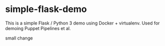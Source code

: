 # simple-flask-demo
This is a simple Flask / Python 3 demo using Docker + virtualenv. Used for demoing Puppet Pipelines et al.

small change
